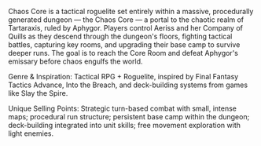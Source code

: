 Chaos Core is a tactical roguelite set entirely within a massive, procedurally generated dungeon — the Chaos Core — a portal to the chaotic realm of Tartaraxis, ruled by Aphygor. Players control Aeriss and her Company of Quills as they descend through the dungeon's floors, fighting tactical battles, capturing key rooms, and upgrading their base camp to survive deeper runs. The goal is to reach the Core Room and defeat Aphygor's emissary before chaos engulfs the world.

Genre & Inspiration: Tactical RPG + Roguelite, inspired by Final Fantasy Tactics Advance, Into the Breach, and deck-building systems from games like Slay the Spire.

Unique Selling Points: Strategic turn-based combat with small, intense maps; procedural run structure; persistent base camp within the dungeon; deck-building integrated into unit skills; free movement exploration with light enemies.
